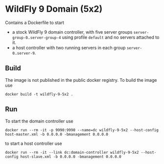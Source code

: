 # WildFly 9 Domain (5x2)

Contains a Dockerfile to start 
 
- a stock WildFly 9 domain controller, with five server groups `server-group-0`..`server-group-4` using profile `default` and no servers attached to it.
- a host controller with two running servers in each group `server-0`..`server-9`.

## Build

The image is not published in the public docker registry. To build the image use
 
    docker build -t wildfly-9-5x2 .

## Run

To start the domain controller use 

    docker run --rm -it -p 9990:9990 --name=dc wildfly-9-5x2 --host-config host-master.xml -b 0.0.0.0 -bmanagement 0.0.0.0
    
to start a host controller use 

    docker run --rm -it --link dc:domain-controller wildfly-9-5x2 --host-config host-slave.xml -b 0.0.0.0 -bmanagement 0.0.0.0
